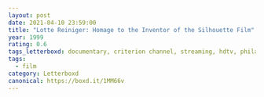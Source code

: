 ```yaml
---
layout: post 
date: 2021-04-10 23:59:00
title: "Lotte Reiniger: Homage to the Inventor of the Silhouette Film"
year: 1999
rating: 0.6
tags_letterboxd: documentary, criterion channel, streaming, hdtv, philadelphia, leah
tags:
  - film
category: Letterboxd
canonical: https://boxd.it/1MM66v
---
```

